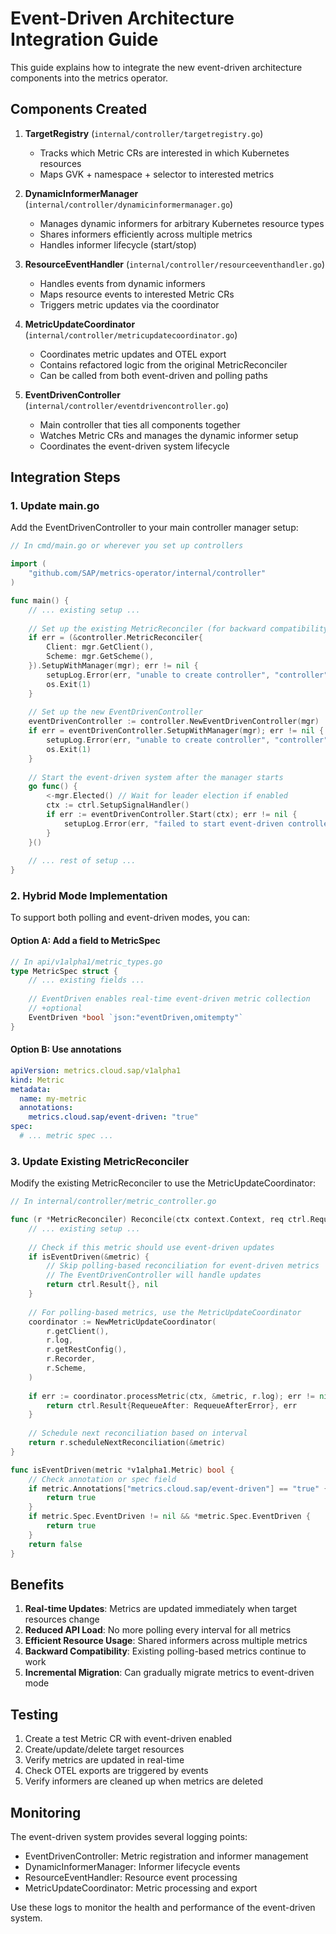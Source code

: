 # Event-Driven Architecture Integration Guide

This guide explains how to integrate the new event-driven architecture components into the metrics operator.

## Components Created

1. **TargetRegistry** (`internal/controller/targetregistry.go`)
   - Tracks which Metric CRs are interested in which Kubernetes resources
   - Maps GVK + namespace + selector to interested metrics

2. **DynamicInformerManager** (`internal/controller/dynamicinformermanager.go`)
   - Manages dynamic informers for arbitrary Kubernetes resource types
   - Shares informers efficiently across multiple metrics
   - Handles informer lifecycle (start/stop)

3. **ResourceEventHandler** (`internal/controller/resourceeventhandler.go`)
   - Handles events from dynamic informers
   - Maps resource events to interested Metric CRs
   - Triggers metric updates via the coordinator

4. **MetricUpdateCoordinator** (`internal/controller/metricupdatecoordinator.go`)
   - Coordinates metric updates and OTEL export
   - Contains refactored logic from the original MetricReconciler
   - Can be called from both event-driven and polling paths

5. **EventDrivenController** (`internal/controller/eventdrivencontroller.go`)
   - Main controller that ties all components together
   - Watches Metric CRs and manages the dynamic informer setup
   - Coordinates the event-driven system lifecycle

## Integration Steps

### 1. Update main.go

Add the EventDrivenController to your main controller manager setup:

```go
// In cmd/main.go or wherever you set up controllers

import (
    "github.com/SAP/metrics-operator/internal/controller"
)

func main() {
    // ... existing setup ...
    
    // Set up the existing MetricReconciler (for backward compatibility)
    if err = (&controller.MetricReconciler{
        Client: mgr.GetClient(),
        Scheme: mgr.GetScheme(),
    }).SetupWithManager(mgr); err != nil {
        setupLog.Error(err, "unable to create controller", "controller", "Metric")
        os.Exit(1)
    }
    
    // Set up the new EventDrivenController
    eventDrivenController := controller.NewEventDrivenController(mgr)
    if err = eventDrivenController.SetupWithManager(mgr); err != nil {
        setupLog.Error(err, "unable to create controller", "controller", "EventDriven")
        os.Exit(1)
    }
    
    // Start the event-driven system after the manager starts
    go func() {
        <-mgr.Elected() // Wait for leader election if enabled
        ctx := ctrl.SetupSignalHandler()
        if err := eventDrivenController.Start(ctx); err != nil {
            setupLog.Error(err, "failed to start event-driven controller")
        }
    }()
    
    // ... rest of setup ...
}
```

### 2. Hybrid Mode Implementation

To support both polling and event-driven modes, you can:

#### Option A: Add a field to MetricSpec
```go
// In api/v1alpha1/metric_types.go
type MetricSpec struct {
    // ... existing fields ...
    
    // EventDriven enables real-time event-driven metric collection
    // +optional
    EventDriven *bool `json:"eventDriven,omitempty"`
}
```

#### Option B: Use annotations
```yaml
apiVersion: metrics.cloud.sap/v1alpha1
kind: Metric
metadata:
  name: my-metric
  annotations:
    metrics.cloud.sap/event-driven: "true"
spec:
  # ... metric spec ...
```

### 3. Update Existing MetricReconciler

Modify the existing MetricReconciler to use the MetricUpdateCoordinator:

```go
// In internal/controller/metric_controller.go

func (r *MetricReconciler) Reconcile(ctx context.Context, req ctrl.Request) (ctrl.Result, error) {
    // ... existing setup ...
    
    // Check if this metric should use event-driven updates
    if isEventDriven(&metric) {
        // Skip polling-based reconciliation for event-driven metrics
        // The EventDrivenController will handle updates
        return ctrl.Result{}, nil
    }
    
    // For polling-based metrics, use the MetricUpdateCoordinator
    coordinator := NewMetricUpdateCoordinator(
        r.getClient(),
        r.log,
        r.getRestConfig(),
        r.Recorder,
        r.Scheme,
    )
    
    if err := coordinator.processMetric(ctx, &metric, r.log); err != nil {
        return ctrl.Result{RequeueAfter: RequeueAfterError}, err
    }
    
    // Schedule next reconciliation based on interval
    return r.scheduleNextReconciliation(&metric)
}

func isEventDriven(metric *v1alpha1.Metric) bool {
    // Check annotation or spec field
    if metric.Annotations["metrics.cloud.sap/event-driven"] == "true" {
        return true
    }
    if metric.Spec.EventDriven != nil && *metric.Spec.EventDriven {
        return true
    }
    return false
}
```

## Benefits

1. **Real-time Updates**: Metrics are updated immediately when target resources change
2. **Reduced API Load**: No more polling every interval for all metrics
3. **Efficient Resource Usage**: Shared informers across multiple metrics
4. **Backward Compatibility**: Existing polling-based metrics continue to work
5. **Incremental Migration**: Can gradually migrate metrics to event-driven mode

## Testing

1. Create a test Metric CR with event-driven enabled
2. Create/update/delete target resources
3. Verify metrics are updated in real-time
4. Check OTEL exports are triggered by events
5. Verify informers are cleaned up when metrics are deleted

## Monitoring

The event-driven system provides several logging points:

- EventDrivenController: Metric registration and informer management
- DynamicInformerManager: Informer lifecycle events
- ResourceEventHandler: Resource event processing
- MetricUpdateCoordinator: Metric processing and export

Use these logs to monitor the health and performance of the event-driven system.